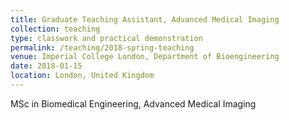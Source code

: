 ```yaml
---
title: Graduate Teaching Assistant, Advanced Medical Imaging
collection: teaching
type: classwork and practical demonstration
permalink: /teaching/2018-spring-teaching
venue: Imperial College London, Department of Bioengineering
date: 2018-01-15 
location: London, United Kingdom
---
```


MSc in Biomedical Engineering, Advanced Medical Imaging

